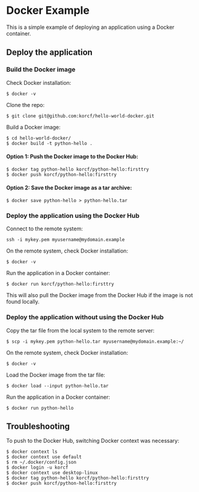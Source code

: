 # Docker Example

This is a simple example of deploying an application using a Docker container.

## Deploy the application

### Build the Docker image

Check Docker installation:
```
$ docker -v
```
Clone the repo:
```
$ git clone git@github.com:korcf/hello-world-docker.git
```
Build a Docker image:
```
$ cd hello-world-docker/
$ docker build -t python-hello .
```
#### Option 1: Push the Docker image to the Docker Hub:
```
$ docker tag python-hello korcf/python-hello:firsttry
$ docker push korcf/python-hello:firsttry
```
#### Option 2: Save the Docker image as a tar archive:
```
$ docker save python-hello > python-hello.tar
```

### Deploy the application using the Docker Hub

Connect to the remote system:
```
ssh -i mykey.pem myusername@mydomain.example
```
On the remote system, check Docker installation:
```
$ docker -v
```
Run the application in a Docker container:
```
$ docker run korcf/python-hello:firsttry
```
This will also pull the Docker image from the Docker Hub if the image is not found locally.

### Deploy the application without using the Docker Hub

Copy the tar file from the local system to the remote server:
```
$ scp -i mykey.pem python-hello.tar myusername@mydomain.example:~/
```
On the remote system, check Docker installation:
```
$ docker -v
```
Load the Docker image from the tar file:
```
$ docker load --input python-hello.tar 
```
Run the application in a Docker container:
```
$ docker run python-hello
```

## Troubleshooting

To push to the Docker Hub, switching Docker context was necessary:
```
$ docker context ls
$ docker context use default
$ rm ~/.docker/config.json
$ docker login -u korcf
$ docker context use desktop-linux
$ docker tag python-hello korcf/python-hello:firsttry
$ docker push korcf/python-hello:firsttry
```
